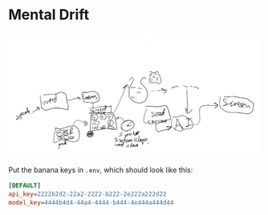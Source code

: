 # Mental Drift

![](doc/whiteboard1.png)

Put the banana keys in `.env`, which should look like this:

```ini
[DEFAULT]
api_key=2222b2d2-22a2-2222-b222-2e222a222d22
model_key=4444b4d4-44a4-4444-b444-4e444a444d44
```